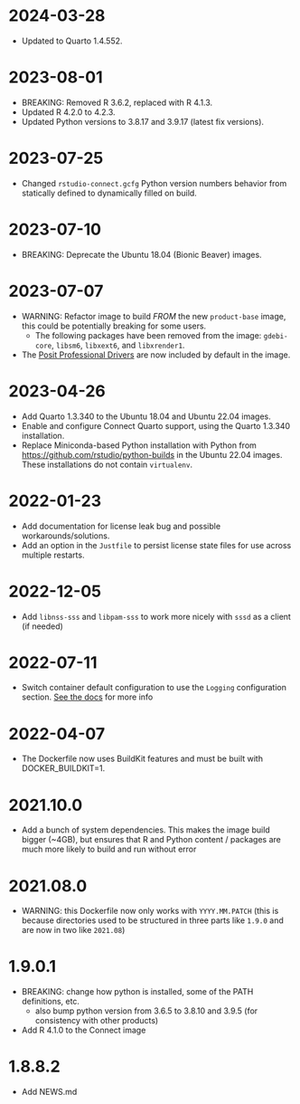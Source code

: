 # 2024-03-28
- Updated to Quarto 1.4.552.

# 2023-08-01
- BREAKING: Removed R 3.6.2, replaced with R 4.1.3.
- Updated R 4.2.0 to 4.2.3.
- Updated Python versions to 3.8.17 and 3.9.17 (latest fix versions).

# 2023-07-25
- Changed `rstudio-connect.gcfg` Python version numbers behavior from statically defined to dynamically filled on build. 

# 2023-07-10

- BREAKING: Deprecate the Ubuntu 18.04 (Bionic Beaver) images.

# 2023-07-07

- WARNING: Refactor image to build _FROM_ the new `product-base` image, this could be potentially breaking for some 
  users.
  - The following packages have been removed from the image: `gdebi-core`, `libsm6`, `libxext6`, and `libxrender1`.
- The [Posit Professional Drivers](https://docs.posit.co/pro-drivers/) are now included by default in the image.

# 2023-04-26

- Add Quarto 1.3.340 to the Ubuntu 18.04 and Ubuntu 22.04 images.
- Enable and configure Connect Quarto support, using the Quarto 1.3.340
  installation.
- Replace Miniconda-based Python installation with Python from https://github.com/rstudio/python-builds in the Ubuntu
  22.04 images. These installations do not contain `virtualenv`.

# 2022-01-23

- Add documentation for license leak bug and possible workarounds/solutions.
- Add an option in the `Justfile` to persist license state files for use
across multiple restarts.

# 2022-12-05

- Add `libnss-sss` and `libpam-sss` to work more nicely with `sssd` as a client
  (if needed)

# 2022-07-11

- Switch container default configuration to use the `Logging` configuration
  section. [See the docs](https://docs.rstudio.com/connect/admin/logging/) for
  more info

# 2022-04-07

- The Dockerfile now uses BuildKit features and must be built with
  DOCKER_BUILDKIT=1.

# 2021.10.0

- Add a bunch of system dependencies. This makes the image build bigger (~4GB),
  but ensures that R and Python content / packages are much more likely to
  build and run without error

# 2021.08.0

- WARNING: this Dockerfile now only works with `YYYY.MM.PATCH` (this is because
  directories used to be structured in three parts like `1.9.0` and are now in
  two like `2021.08`)

# 1.9.0.1

- BREAKING: change how python is installed, some of the PATH definitions, etc.
  - also bump python version from 3.6.5 to 3.8.10 and 3.9.5 (for consistency with other products)
- Add R 4.1.0 to the Connect image

# 1.8.8.2

- Add NEWS.md
